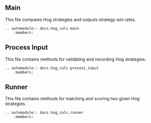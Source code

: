 ```{include} README.md
```

## Main

This file compares Hog strategies and outputs strategy win rates. 

```{eval-rst}
.. automodule:: docs.hog_calc.main
    :members:
```

## Process Input

This file contains methods for validating and recording Hog strategies.

```{eval-rst}
.. automodule:: docs.hog_calc.process_input
    :members:
```

## Runner

This file contains methods for matching and scoring two given Hog strategies.

```{eval-rst}
.. automodule:: docs.hog_calc.runner
    :members:
```
